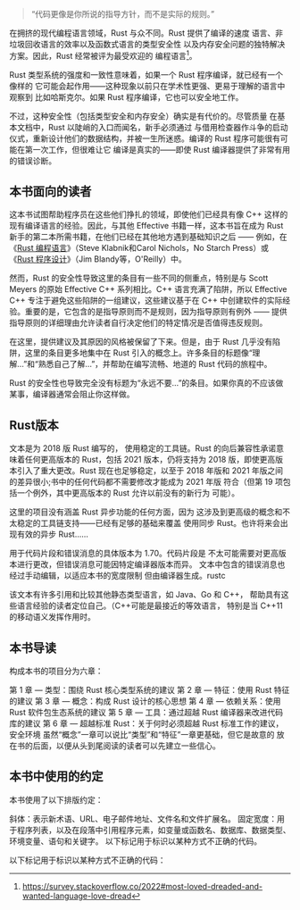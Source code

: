 > “代码更像是你所说的指导方针，而不是实际的规则。”

在拥挤的现代编程语言领域，Rust 与众不同。Rust 提供了编译的速度 语言、非垃圾回收语言的效率以及函数式语言的类型安全性 以及内存安全问题的独特解决方案。因此，Rust 经常被评为最受欢迎的 编程语言[^rust-popularity]。

Rust 类型系统的强度和一致性意味着，如果一个 Rust 程序编译，就已经有一个像样的 它可能会起作用——这种现象以前只在学术性更强、更易于理解的语言中观察到 比如哈斯克尔。如果 Rust 程序编译，它也可以安全地工作。

不过，这种安全性（包括类型安全和内存安全）确实是有代价的。尽管质量 在基本文档中，Rust 以陡峭的入口而闻名，新手必须通过 与借用检查器作斗争的启动仪式，重新设计他们的数据结构，并被一生所迷惑。编译的 Rust 程序可能很有可能在第一次工作，但很难让它 编译是真实的——即使 Rust 编译器提供了非常有用的错误诊断。

## 本书面向的读者

这本书试图帮助程序员在这些他们挣扎的领域，即使他们已经具有像 C++ 这样的现有编译语言的经验。因此，与其他 Effective 书籍一样，这本书旨在成为 Rust 新手的第二本所需书籍，在他们已经在其他地方遇到基础知识之后 —— 例如，在《[Rust 编程语言](https://doc.rust-lang.org/book/)》（Steve Klabnik和Carol Nichols，No Starch Press）或《[Rust 程序设计](https://www.oreilly.com/library/view/programming-rust-2nd/9781492052586/)》（Jim Blandy等，O'Reilly）中。

然而，Rust 的安全性导致这里的条目有一些不同的侧重点，特别是与 Scott Meyers 的原始 Effective C++ 系列相比。C++ 语言充满了陷阱，所以 Effective C++ 专注于避免这些陷阱的一组建议，这些建议基于在 C++ 中创建软件的实际经验。重要的是，它包含的是指导原则而不是规则，因为指导原则有例外 —— 提供指导原则的详细理由允许读者自行决定他们的特定情况是否值得违反规则。

在这里，提供建议及其原因的风格被保留了下来。但是，由于 Rust 几乎没有陷阱，这里的条目更多地集中在 Rust 引入的概念上。许多条目的标题像“理解…”和“熟悉自己了解…”，并帮助在编写流畅、地道的 Rust 代码的旅程中。

Rust 的安全性也导致完全没有标题为“永远不要…”的条目。如果你真的不应该做某事，编译器通常会阻止你这样做。

## Rust版本

文本是为 2018 版 Rust 编写的， 使用稳定的工具链。Rust 的向后兼容性承诺意味着任何更高版本的 Rust，包括 2021 版本，仍将支持为 2018 版，即使更高版本引入了重大更改。Rust 现在也足够稳定，以至于 2018 年版和 2021 年版之间的差异很小;书中的任何代码都不需要修改才能成为 2021 年版 符合（但第 19 项包括一个例外，其中更高版本的 Rust 允许以前没有的新行为 可能）。

这里的项目没有涵盖 Rust 异步功能的任何方面，因为 这涉及到更高级的概念和不太稳定的工具链支持——已经有足够的基础来覆盖 使用同步 Rust。也许将来会出现有效的异步 Rust......

用于代码片段和错误消息的具体版本为 1.70。代码片段是 不太可能需要对更高版本进行更改，但错误消息可能因特定编译器版本而异。 文本中包含的错误消息也经过手动编辑，以适应本书的宽度限制 但由编译器生成。rustc

该文本有许多引用和比较其他静态类型语言，如 Java、Go 和 C++， 帮助具有这些语言经验的读者定位自己。（C++可能是最接近的等效语言， 特别是当 C++11 的移动语义发挥作用时。

## 本书导读

构成本书的项目分为六章：

第 1 章 — 类型：围绕 Rust 核心类型系统的建议
第 2 章 — 特征：使用 Rust 特征的建议
第 3 章 — 概念：构成 Rust 设计的核心思想
第 4 章 — 依赖关系：使用 Rust 软件包生态系统的建议
第 5 章 — 工具：通过超越 Rust 编译器来改进代码库的建议
第 6 章 — 超越标准 Rust：关于何时必须超越 Rust 标准工作的建议， 安全环境
虽然“概念”一章可以说比“类型”和“特征”一章更基础，但它是故意的 放在书的后面，以便从头到尾阅读的读者可以先建立一些信心。

## 本书中使用的约定

本书使用了以下排版约定：

斜体：表示新术语、URL、电子邮件地址、文件名和文件扩展名。
固定宽度：用于程序列表，以及在段落中引用程序元素，如变量或函数名、数据库、数据类型、环境变量、语句和关键字。
以下标记用于标识以某种方式不正确的代码。

以下标记用于标识以某种方式不正确的代码：


[^rust-popularity]: https://survey.stackoverflow.co/2022#most-loved-dreaded-and-wanted-language-love-dread
